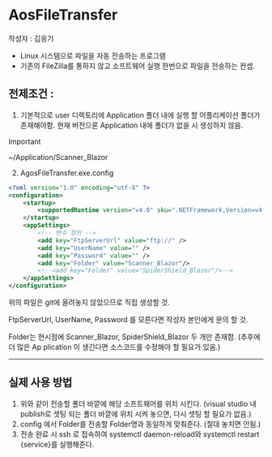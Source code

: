 # AosFileTransfer
작성자 : 김응기

- Linux 시스템으로 파일을 자동 전송하는 프로그램
- 기존의 FileZilla를 통하지 않고 소프트웨어 실행 한번으로 파일을 전송하는 컨셉.

## 전제조건 : 
1. 기본적으로 user 디렉토리에 Application 폴더 내에 실행 할 어플리케이션 폴더가 존재해야함.
현재 버전으론 Application 내에 폴더가 없을 시 생성하지 않음.

> [!IMPORTANT]
> ~/Application/Scanner_Blazor

2. AgosFileTransfer.exe.config
```xml
<?xml version="1.0" encoding="utf-8" ?>
<configuration>
    <startup> 
        <supportedRuntime version="v4.0" sku=".NETFramework,Version=v4.8" />
    </startup>
	<appSettings>
		<!-- 변수 정의 -->
		<add key="FtpServerUrl" value="ftp://" />
		<add key="UserName" value="" />
		<add key="Password" value="" />
		<add key="Folder" value="Scanner_Blazor"/>		
		<!--<add key="Folder" value="SpiderShield_Blazor"/>-->
	</appSettings>
</configuration>
```

위의 파일은 git에 올려놓지 않았으므로 직접 생성할 것.

FtpServerUrl, UserName, Password 를 모른다면 작성자 본인에게 문의 할 것.

Folder는 현시점에 Scanner_Blazor, SpiderShield_Blazor 두 개만 존재함.
(추후에 더 많은 Ap plication 이 생긴다면 소스코드를 수정해야 할 필요가 있음.)

---

## 실제 사용 방법

1. 위와 같이 전송할 폴더 바깥에 해당 소프트웨어를 위치 시킨다.
(visual studio 내 publish로 셋팅 되는 폴더 바깥에 위치 시켜 놓으면, 다시 셋팅 할 필요가 없음.)
2. config 에서 Folder를 전송할 Folder명과 동일하게 맞춰준다.
(절대 놓치면 안됨.)
3. 전송 완료 시 ssh 로 접속하여 systemctl daemon-reload와 systemctl restart {service}를 실행해준다.
